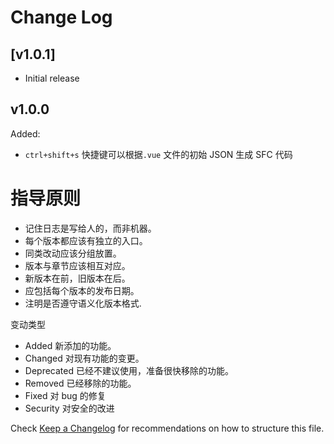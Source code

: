 # Change Log

## [v1.0.1]

- Initial release

## v1.0.0

Added:

- `ctrl+shift+s` 快捷键可以根据`.vue` 文件的初始 JSON 生成 SFC 代码

# 指导原则

- 记住日志是写给人的，而非机器。
- 每个版本都应该有独立的入口。
- 同类改动应该分组放置。
- 版本与章节应该相互对应。
- 新版本在前，旧版本在后。
- 应包括每个版本的发布日期。
- 注明是否遵守语义化版本格式.

变动类型

- Added 新添加的功能。
- Changed 对现有功能的变更。
- Deprecated 已经不建议使用，准备很快移除的功能。
- Removed 已经移除的功能。
- Fixed 对 bug 的修复
- Security 对安全的改进

Check [Keep a Changelog](http://keepachangelog.com/) for recommendations on how to structure this file.
